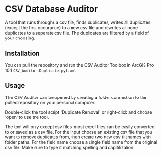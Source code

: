 # CSV Database Auditor

A tool that runs throughs a csv file, finds duplicates, writes all duplicates (except the first occurance) to a new csv file and rewrites all none duplicates to a seperate csv file. The duplicates are filtered by a field of your choosing. 

## Installation
You can pull the repository and run the CSV Auditor Toolbox in ArcGIS Pro 10.1 `CSV_Auditor.Duplicate.pyt.xml`

## Usage
The CSV Auditor can be opened by creating a folder connection to the pulled repository on your personal computer.

[](https://drive.google.com/file/d/1d-BhketEc00fvkB3ZpVi_xDbjbXNsPXT/view?usp=sharing)

Double-click the tool script 'Duplicate Removal' or right-click and choose 'open' to use the tool. 

[](https://drive.google.com/file/d/12_fql-udB5X7jyc7Vh1stgZ5x_0NcjT2/view?usp=sharing)

The tool will only except csv files, most excel files can be easily converted to or saved as a csv file. For the input choose an existing csv file that you want to remove duplicates from, then create two new csv filenames with folder paths. For the field name choose a single field name from the original csv file. Make sure to type it matching spelling and capitilization. 

